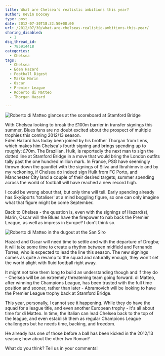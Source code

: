 ```yaml
---
title: What are Chelsea’s realistic ambitions this year?
author: Kevin Doocey
type: post
date: 2012-07-30T18:32:50+00:00
url: /2012/07/30/what-are-chelseas-realistic-ambitions-this-year/
sharing_disabled:
  - 1
dsq_thread_id:
  - 785914418
categories:
  - Chelsea
tags:
  - Chelsea
  - Eden Hazard
  - Football Digest
  - Marko Marin
  - Oscar
  - Premier League
  - Roberto di Matteo
  - Thorgan Hazard

---
```

![Roberto di Matteo glances at the scoreboard at Stamford Bridge](/wp-content/uploads/2012/07/Roberto-di-Matteo-Chelsea.jpg)

With Chelsea looking to break the £100m barrier in transfer signings this summer, Blues fans are no doubt excited about the prospect of multiple trophies this coming 2012/13 season.  
Eden Hazard has today been joined by his brother Thorgan from Lens, which makes him Chelsea's fourth signing and brings spending up to roughly: £70m. The Brazilian, Hulk, is reportedly the next man to sign the dotted line at Stamford Bridge in a move that would bring the London outfits tally past the one hundred million mark. In France, PSG have seemingly thrown down the gauntlet with the signings of Silva and <!--more--> Ibrahimovic and by my reckoning, if Chelsea do indeed sign Hulk from FC Porto, and Manchester City land a couple of their desired targets; summer spending across the world of football will have reached a new record high.

I could be wrong about that, but only time will tell. Early spending already has SkySports 'totaliser' at a mind boggling figure, so one can only imagine what that figure might be come September.

Back to Chelsea - the question is, even with the signings of Hazard(s), Marin, Oscar will the Blues have the firepower to nab back the Premier League, as well as impress in Europe? I don't think so.

![Roberto di Matteo in the dugout at the San Siro](/wp-content/uploads/2012/07/di-Matteo-Chelsea-FC.jpg)

Hazard and Oscar will need time to settle and with the departure of Drogba; it will take some time to create a rhythm between midfield and Fernando Torres, who is expected to lead the line this season. The new signings comes as quite a revamp to the squad and naturally enough, they won't set the world alight with fluid football right away.

It might not take them long to build an understanding though and if they do - Chelsea will be an extremely threatening team going forward. di Matteo, after winning the Champions League, has been trusted with the full time position and sooner, rather than later - Abramovich will be looking to have the Premier League trophy back at Stamford Bridge.

This year, personally, I cannot see it happening. While they do have the squad for a league title, and even another European trophy - it's all about time for di Matteo. In time, the Italian can lead Chelsea back to the top of the league, and even establish them as regular Champions League challengers but he needs time, backing, and freedom.

He already has one of those before a ball has been kicked in the 2012/13 season; how about the other two Roman?

What do you think? Tell us in your comments!
